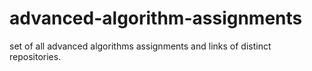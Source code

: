 # advanced-algorithm-assignments
set of all advanced algorithms assignments and links of distinct repositories.
